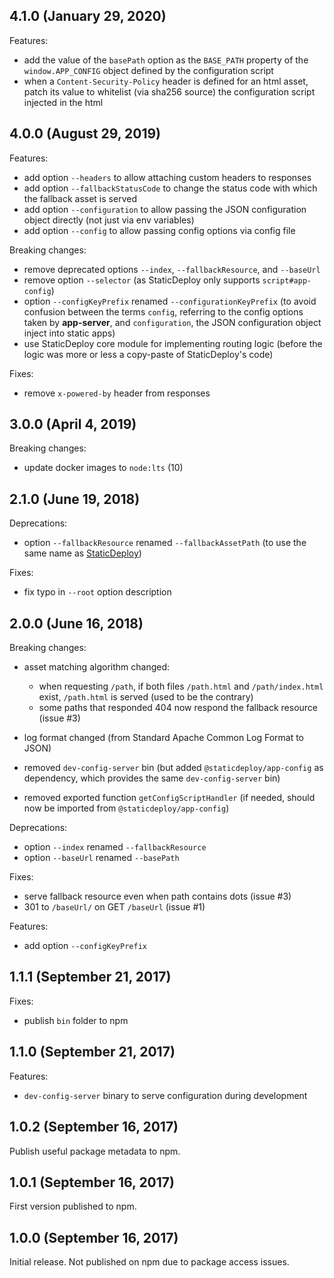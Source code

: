 ## 4.1.0 (January 29, 2020)

Features:

- add the value of the `basePath` option as the `BASE_PATH` property of the
  `window.APP_CONFIG` object defined by the configuration script
- when a `Content-Security-Policy` header is defined for an html asset, patch
  its value to whitelist (via sha256 source) the configuration script injected
  in the html

## 4.0.0 (August 29, 2019)

Features:

- add option `--headers` to allow attaching custom headers to responses
- add option `--fallbackStatusCode` to change the status code with which the
  fallback asset is served
- add option `--configuration` to allow passing the JSON configuration object
  directly (not just via env variables)
- add option `--config` to allow passing config options via config file

Breaking changes:

- remove deprecated options `--index`, `--fallbackResource`, and `--baseUrl`
- remove option `--selector` (as StaticDeploy only supports `script#app-config`)
- option `--configKeyPrefix` renamed `--configurationKeyPrefix` (to avoid
  confusion between the terms `config`, referring to the config options taken by
  **app-server**, and `configuration`, the JSON configuration object inject into
  static apps)
- use StaticDeploy core module for implementing routing logic (before the logic
  was more or less a copy-paste of StaticDeploy's code)

Fixes:

- remove `x-powered-by` header from responses

## 3.0.0 (April 4, 2019)

Breaking changes:

- update docker images to `node:lts` (10)

## 2.1.0 (June 19, 2018)

Deprecations:

- option `--fallbackResource` renamed `--fallbackAssetPath` (to use the same
  name as [StaticDeploy](https://github.com/staticdeploy/staticdeploy))

Fixes:

- fix typo in `--root` option description

## 2.0.0 (June 16, 2018)

Breaking changes:

- asset matching algorithm changed:

  - when requesting `/path`, if both files `/path.html` and `/path/index.html`
    exist, `/path.html` is served (used to be the contrary)
  - some paths that responded 404 now respond the fallback resource (issue #3)

- log format changed (from Standard Apache Common Log Format to JSON)

- removed `dev-config-server` bin (but added `@staticdeploy/app-config` as
  dependency, which provides the same `dev-config-server` bin)

- removed exported function `getConfigScriptHandler` (if needed, should now be
  imported from `@staticdeploy/app-config`)

Deprecations:

- option `--index` renamed `--fallbackResource`
- option `--baseUrl` renamed `--basePath`

Fixes:

- serve fallback resource even when path contains dots (issue #3)
- 301 to `/baseUrl/` on GET `/baseUrl` (issue #1)

Features:

- add option `--configKeyPrefix`

## 1.1.1 (September 21, 2017)

Fixes:

- publish `bin` folder to npm

## 1.1.0 (September 21, 2017)

Features:

- `dev-config-server` binary to serve configuration during development

## 1.0.2 (September 16, 2017)

Publish useful package metadata to npm.

## 1.0.1 (September 16, 2017)

First version published to npm.

## 1.0.0 (September 16, 2017)

Initial release. Not published on npm due to package access issues.
